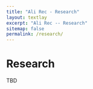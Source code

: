 ```yaml
---
title: "Ali Rec - Research"
layout: textlay
excerpt: "Ali Rec -- Research"
sitemap: false
permalink: /research/
---
```


# Research

TBD


<!-- ![]({{ site.url }}{{ site.baseurl }}/images/respic/layers_fft.jpg){: style="width: 300px; float: left; border: 10px"} -->


